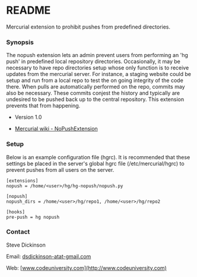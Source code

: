 # README #

Mercurial extension to prohibit pushes from predefined directories.

### Synopsis ###

The nopush extension lets an admin prevent users from performing an 'hg push' in predefined local repository directories. Occasionally, it may be necessary to have repo directories setup whose only function is to receive updates from the mercurial server. For instance, a staging website could be setup and run from a local repo to test the on going integrity of the code there. When pulls are automatically performed on the repo, commits may also be necessary. These commits conjest the history and typically are undesired to be pushed back up to the central repository. This extension prevents that from happening. 

* Version 1.0

* [Mercurial wiki - NoPushExtension](https://mercurial.selenic.com/wiki/NoPushExtension)

### Setup ###

Below is an example configuration file (hgrc). It is recommended that these settings be placed in the server's global hgrc file (/etc/mercurial/hgrc) to prevent pushes from all users on the server.

~~~~
[extensions]
nopush = /home/<user>/hg/hg-nopush/nopush.py

[nopush]
nopush_dirs = /home/<user>/hg/repo1, /home/<user>/hg/repo2

[hooks]
pre-push = hg nopush
~~~~

### Contact ###

Steve Dickinson

Email: [dsdickinson-atat-gmail.com](dsdickinson-atat-gmail.com)

Web: [www.codeuniversity.com](http://www.codeuniversity.com)